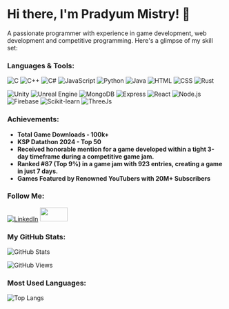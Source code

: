# Hi there, I'm Pradyum Mistry! 👋

A passionate programmer with experience in game development, web development and competitive programming.
Here's a glimpse of my skill set:

### Languages & Tools:

![C](https://img.shields.io/badge/-C-00599C?style=for-the-badge&logo=c)
![C++](https://img.shields.io/badge/-C++-00599C?style=for-the-badge&logo=c%2B%2B)
![C#](https://img.shields.io/badge/-C%23-239120?style=for-the-badge&logo=c-sharp)
![JavaScript](https://img.shields.io/badge/-JavaScript-F7DF1E?style=for-the-badge&logo=javascript)
![Python](https://img.shields.io/badge/-Python-3776AB?style=for-the-badge&logo=python)
![Java](https://img.shields.io/badge/Java-ED8B00?style=for-the-badge&logo=java&logoColor=white)
![HTML](https://img.shields.io/badge/-HTML-E34F26?style=for-the-badge&logo=html5)
![CSS](https://img.shields.io/badge/-CSS-1572B6?style=for-the-badge&logo=css3)
![Rust](https://img.shields.io/badge/-Rust-000000?style=for-the-badge&logo=rust)

![Unity](https://img.shields.io/badge/-Unity-000000?style=for-the-badge&logo=unity)
![Unreal Engine](https://img.shields.io/badge/-Unreal%20Engine-313131?style=for-the-badge&logo=unreal-engine)
![MongoDB](https://img.shields.io/badge/-MongoDB-47A248?style=for-the-badge&logo=mongodb&logoColor=white)
![Express](https://img.shields.io/badge/-Express-000000?style=for-the-badge&logo=express)
![React](https://img.shields.io/badge/-React-61DAFB?style=for-the-badge&logo=react)
![Node.js](https://img.shields.io/badge/-Node.js-339933?style=for-the-badge&logo=node.js&logoColor=white)
![Firebase](https://img.shields.io/badge/-Firebase-FFCA28?style=for-the-badge&logo=firebase)
![Scikit-learn](https://img.shields.io/badge/Scikit--learn-F7931E?style=for-the-badge&logo=scikit-learn&logoColor=white)
![ThreeJs](https://img.shields.io/badge/Three.js-000000?style=for-the-badge&logo=three.js&logoColor=white)


### Achievements:
- **Total Game Downloads - 100k+**
- **KSP Datathon 2024 - Top 50**
- **Received honorable mention for a game developed within a tight 3-day timeframe during a competitive game jam.**
- **Ranked #87 (Top 9%) in a game jam with 923 entries, creating a game in just 7 days.**
- **Games Featured by Renowned YouTubers with 20M+ Subscribers**


### Follow Me:

[![LinkedIn](https://img.shields.io/badge/-LinkedIn-0077B5?style=for-the-badge&logo=linkedin)](https://www.linkedin.com/in/pradyum-mistry/)
<a href="https://altf4-games.itch.io/" target="_blank"><img src="https://static.itch.io/images/logo-white-new.svg" width="64" height="32"></a>

### My GitHub Stats:

![GitHub Stats](https://github-readme-stats.vercel.app/api?username=AltF4-Games&show_icons=true&theme=radical)

![GitHub Views](https://komarev.com/ghpvc/?username=altf4-games)

### Most Used Languages:

![Top Langs](https://github-readme-stats.vercel.app/api/top-langs/?username=AltF4-Games&layout=compact&theme=radical)
